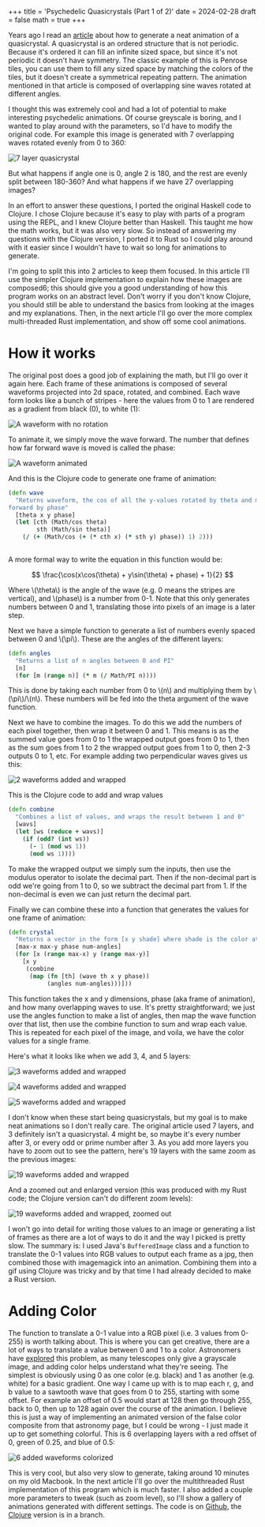 +++
title = 'Psychedelic Quasicrystals (Part 1 of 2)'
date = 2024-02-28
draft = false
math = true
+++

Years ago I read an [article](http://mainisusuallyafunction.blogspot.com/2011/10/quasicrystals-as-sums-of-waves-in-plane.html) about how to generate a neat animation of a quasicrystal. A quasicrystal is an ordered structure that is not periodic. Because it's ordered it can fill an infinite sized space, but since it's not periodic it doesn't have symmetry. The classic example of this is Penrose tiles, you can use them to fill any sized space by matching the colors of the tiles, but it doesn't create a symmetrical repeating pattern. The animation mentioned in that article is composed of overlapping sine waves rotated at different angles.

I thought this was extremely cool and had a lot of potential to make interesting psychedelic animations. Of course greyscale is boring, and I wanted to play around with the parameters, so I'd have to modify the original code. For example this image is generated with 7 overlapping waves rotated evenly from 0 to 360:

![7 layer quasicrystal](/quasicrystals/7added.jpg)

But what happens if angle one is 0, angle 2 is 180, and the rest are evenly split between 180-360? And what happens if we have 27 overlapping images?

In an effort to answer these questions, I ported the original Haskell code to Clojure. I chose Clojure because it's easy to play with parts of a program using the REPL, and I knew Clojure better than Haskell. This taught me how the math works, but it was also very slow. So instead of answering my questions with the Clojure version, I ported it to Rust so I could play around with it easier since I wouldn't have to wait so long for animations to generate.

I'm going to split this into 2 articles to keep them focused. In this article I'll use the simpler Clojure implementation to explain how these images are composed6; this should give you a good understanding of how this program works on an abstract level. Don't worry if you don't know Clojure, you should still be able to understand the basics from looking at the images and my explanations. Then, in the next article I'll go over the more complex multi-threaded Rust implementation, and show off some cool animations.

# How it works

The original post does a good job of explaining the math, but I'll go over it again here. Each frame of these animations is composed of several waveforms projected into 2d space, rotated, and combined. Each wave form looks like a bunch of stripes - here the values from 0 to 1 are rendered as a gradient from black (0), to white (1):

![A waveform with no rotation](/quasicrystals/vertstripe.jpg)

To animate it, we simply move the wave forward. The number that defines how far forward wave is moved is called the phase:

![A waveform animated](/quasicrystals/vertanim.gif)

And this is the Clojure code to generate one frame of animation:

```clojure
(defn wave
  "Returns waveform, the cos of all the y-values rotated by theta and moved
forward by phase"
  [theta x y phase]
  (let [cth (Math/cos theta)
        sth (Math/sin theta)]
    (/ (+ (Math/cos (+ (* cth x) (* sth y) phase)) 1) 2)))
    
```
A more formal way to write the equation in this function would be:

$$ \frac{\cos(x\cos(\theta) + y\sin(\theta) + phase) + 1}{2} $$

Where \\(\theta\\) is the angle of the wave (e.g. 0 means the stripes are vertical), and \\(phase\\) is a number from 0-1. Note that this only generates numbers between 0 and 1, translating those into pixels of an image is a later step.

Next we have a simple function to generate a list of numbers evenly spaced between 0 and \\(\pi\\). These are the angles of the different layers:

```clojure
(defn angles
  "Returns a list of n angles between 0 and PI"
  [n]
  (for [m (range n)] (* m (/ Math/PI n))))
```

This is done by taking each number from 0 to \\(n\\) and multiplying them by \\(\pi\\)/\\(n\\). These numbers will be fed into the theta argument of the wave function.

Next we have to combine the images. To do this we add the numbers of each pixel together, then wrap it between 0 and 1. This means is as the summed value goes from 0 to 1 the wrapped output goes from 0 to 1, then as the sum goes from 1 to 2 the wrapped output goes from 1 to 0, then 2-3 outputs 0 to 1, etc. For example adding two perpendicular waves gives us this:

![2 waveforms added and wrapped](/quasicrystals/2added.jpg)

This is the Clojure code to add and wrap values

```clojure
(defn combine
  "Combines a list of values, and wraps the result between 1 and 0"
  [wavs]
  (let [ws (reduce + wavs)]
    (if (odd? (int ws))
      (- 1 (mod ws 1))
      (mod ws 1))))
 ```
 
To make the wrapped output we simply sum the inputs, then use the modulus operator to isolate the decimal part. Then if the non-decimal part is odd we're going from 1 to 0, so we subtract the decimal part from 1. If the non-decimal is even we can just return the decimal part.

Finally we can combine these into a function that generates the values for one frame of animation:

```clojure
(defn crystal
  "Returns a vector in the form [x y shade] where shade is the color at x and y"
  [max-x max-y phase num-angles]
  (for [x (range max-x) y (range max-y)]
    [x y
     (combine
      (map (fn [th] (wave th x y phase))
           (angles num-angles)))]))
```

This function takes the x and y dimensions, phase (aka frame of animation), and how many overlapping waves to use. It's pretty straightforward; we just use the angles function to make a list of angles, then map the wave function over that list, then use the combine function to sum and wrap each value. This is repeated for each pixel of the image, and voila, we have the color values for a single frame.

Here's what it looks like when we add 3, 4, and 5 layers:

![3 waveforms added and wrapped](/quasicrystals/3added.jpg)

![4 waveforms added and wrapped](/quasicrystals/4added.jpg)

![5 waveforms added and wrapped](/quasicrystals/5added.jpg)

I don't know when these start being quasicrystals, but my goal is to make neat animations so I don't really care. The original article used 7 layers, and 3 definitely isn't a quasicrystal. 4 might be, so maybe it's every number after 3, or every odd or prime number after 3. As you add more layers you have to zoom out to see the pattern, here's 19 layers with the same zoom as the previous images:

![19 waveforms added and wrapped](/quasicrystals/19added.jpg)

And a zoomed out and enlarged version (this was produced with my Rust code; the Clojure version can't do different zoom levels):

![19 waveforms added and wrapped, zoomed out](/quasicrystals/19addedsmaller.jpg)

I won't go into detail for writing those values to an image or generating a list of frames as there are a lot of ways to do it and the way I picked is pretty slow. The summary is: I used Java's `BufferedImage` class and a function to translate the 0-1 values into RGB values to output each frame as a jpg, then combined those with imagemagick into an animation. Combining them into a gif using Clojure was tricky and by that time I had already decided to make a Rust version.

# Adding Color

The function to translate a 0-1 value into a RGB pixel (i.e. 3 values from 0-255) is worth talking about. This is where you can get creative, there are a lot of ways to translate a value between 0 and 1 to a color. Astronomers have [explored](https://www.allthesky.com/articles/imagecolor.html) this problem, as many telescopes only give a grayscale image, and adding color helps understand what they're seeing. The simplest is obviously using 0 as one color (e.g. black) and 1 as another (e.g. white) for a basic gradient. One way I came up with is to map each r, g, and b value to a sawtooth wave that goes from 0 to 255, starting with some offset. For example an offset of 0.5 would start at 128 then go through 255, back to 0, then up to 128 again over the course of the animation. I believe this is just a way of implementing an animated version of the false color composite from that astronomy page, but I could be wrong - I just made it up to get something colorful. This is 6 overlapping layers with a red offset of 0, green of 0.25, and blue of 0.5:

![6 added waveforms colorized](/quasicrystals/colorful6added.gif)

This is very cool, but also very slow to generate, taking around 10 minutes on my old Macbook. In the next article I'll go over the multithreaded Rust implementation of this program which is much faster. I also added a couple more parameters to tweak (such as zoom level), so I'll show a gallery of animations generated with different settings. The code is on [Github](https://github.com/pauloday/quasicrystals/tree/master), the [Clojure](https://github.com/pauloday/quasicrystals/tree/clojure) version is in a branch.